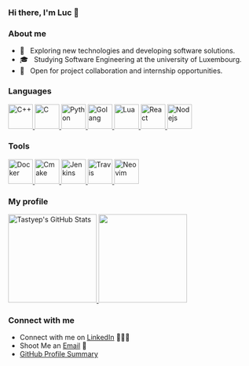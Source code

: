 ### Hi there, I'm Luc 👋

### About me
- 🤔 &nbsp; Exploring new technologies and developing software solutions.
- 🎓 &nbsp; Studying Software Engineering at the university of Luxembourg.
- 👯 &nbsp; Open for project collaboration and internship opportunities. 

### Languages

<a href="https://isocpp.org/">
  <img src="https://i.imgur.com/Ao2P8iG.png" alt="C++" width="50"/>
</a>
<a href="https://en.wikipedia.org/wiki/C_(programming_language)">
  <img src="https://i.imgur.com/zINUxVf.png" alt="C" width="50"/>
</a>
<a href="https://www.python.org/">
  <img src="https://github.com/jalbertsr/logo-badge-images/blob/master/img/rsz_python.png" alt="Python" height="50"/>
</a>
<a href="https://golang.org/">
  <img src="http://cdn.codesamplez.com/wp-content/uploads/2015/12/golang.png" alt="Golang" height="50"/>
</a>
<a href="https://www.lua.org/">
  <img src="https://upload.wikimedia.org/wikipedia/commons/thumb/c/cf/Lua-Logo.svg/900px-Lua-Logo.svg.png" alt="Lua" height="50"/>
</a>
<a href="https://facebook.github.io/react/">
  <img src="https://raw.githubusercontent.com/jalbertsr/logo-badge-images/master/img/react_logo.png" alt="React" height="50"/>
</a>
<a href="https://nodejs.org/">
  <img src="https://nodejs.org/static/images/logo.svg" alt="Nodejs" height="50"/>
</a>

### Tools

<a href="https://www.docker.com/">
  <img src="https://i.imgur.com/VyjCJuz.png" alt="Docker" height="50"/>
</a>
<a href="https://cmake.org/">
  <img src="https://upload.wikimedia.org/wikipedia/commons/thumb/1/13/Cmake.svg/800px-Cmake.svg.png" alt="Cmake" height="50"/>
</a>
<a href="https://jenkins.io/">
  <img src="https://cdn.iconscout.com/icon/free/png-256/jenkins-1-282385.png" alt="Jenkins" height="50"/>
</a>
<a href="https://travis-ci.org/">
  <img src="https://github.com/jalbertsr/logo-badge-images/blob/master/img/rsz_travis-ci.png?raw=true" alt="Travis" height="50"/>
</a>
<a href="https://neovim.io/">
  <img src="https://upload.wikimedia.org/wikipedia/commons/thumb/0/07/Neovim-mark-flat.svg/196px-Neovim-mark-flat.svg.png" alt="Neovim" height="50"/>
</a>

### My profile

<a href="https://github.com/Tastyep">
  <img height="180em" src="https://github-readme-stats.vercel.app/api?username=Tastyep&show_icons=true" alt="Tastyep's GitHub Stats" />
  <img height="180em" src="https://github-readme-stats.vercel.app/api/top-langs/?username=Tastyep&theme=buefy&layout=compact" />
</a>

### Connect with me

 - Connect with me on [LinkedIn](https://www.linkedin.com/in/luc-sinet) 👨🏻‍💻
 - Shoot Me an [Email](mailto:luc.sinet@gmail.com) 💌
 - [GitHub Profile Summary](https://profile-summary-for-github.com/user/Tastyep)
